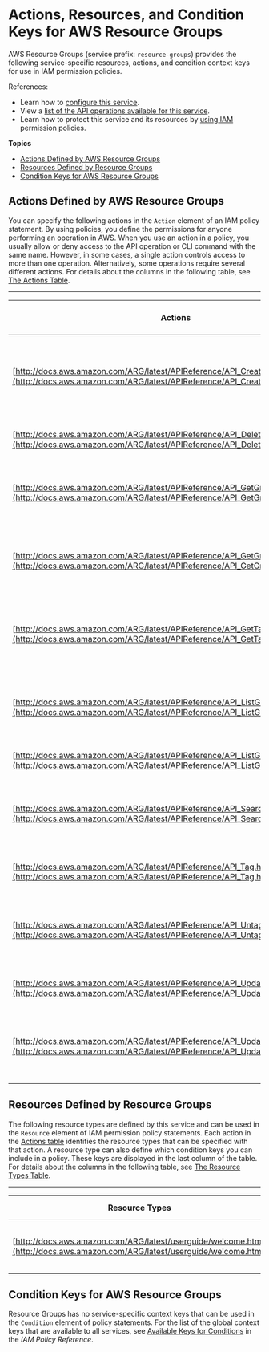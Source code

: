 # Actions, Resources, and Condition Keys for AWS Resource Groups<a name="list_awsresourcegroups"></a>

AWS Resource Groups \(service prefix: `resource-groups`\) provides the following service\-specific resources, actions, and condition context keys for use in IAM permission policies\.

References:
+ Learn how to [configure this service](http://docs.aws.amazon.com/ARG/latest/userguide/)\.
+ View a [list of the API operations available for this service](http://docs.aws.amazon.com/ARG/latest/APIReference/)\.
+ Learn how to protect this service and its resources by [using IAM](http://docs.aws.amazon.com/ARG/latest/userguide/workingsecurity.html) permission policies\.

**Topics**
+ [Actions Defined by AWS Resource Groups](#awsresourcegroups-actions-as-permissions)
+ [Resources Defined by Resource Groups](#awsresourcegroups-resources-for-iam-policies)
+ [Condition Keys for AWS Resource Groups](#awsresourcegroups-policy-keys)

## Actions Defined by AWS Resource Groups<a name="awsresourcegroups-actions-as-permissions"></a>

You can specify the following actions in the `Action` element of an IAM policy statement\. By using policies, you define the permissions for anyone performing an operation in AWS\. When you use an action in a policy, you usually allow or deny access to the API operation or CLI command with the same name\. However, in some cases, a single action controls access to more than one operation\. Alternatively, some operations require several different actions\. For details about the columns in the following table, see [The Actions Table](reference_policies_actions-resources-contextkeys.md#actions_table)\.


****  

| Actions | Description | Access Level | Resource Types \(\*required\) | Condition Keys | Dependent Actions | 
| --- | --- | --- | --- | --- | --- | 
| [http://docs.aws.amazon.com/ARG/latest/APIReference/API_CreateGroup.html](http://docs.aws.amazon.com/ARG/latest/APIReference/API_CreateGroup.html) | Creates a group with a specified name, description, and resource query\. | Tagging |  |  |  | 
| [http://docs.aws.amazon.com/ARG/latest/APIReference/API_DeleteGroup.html](http://docs.aws.amazon.com/ARG/latest/APIReference/API_DeleteGroup.html) | Deletes a specified resource group | Write |  |  |  | 
| [http://docs.aws.amazon.com/ARG/latest/APIReference/API_GetGroup.html](http://docs.aws.amazon.com/ARG/latest/APIReference/API_GetGroup.html) | Gets information of a specified resource group | Read |  |  |  | 
| [http://docs.aws.amazon.com/ARG/latest/APIReference/API_GetGroupQuery.html](http://docs.aws.amazon.com/ARG/latest/APIReference/API_GetGroupQuery.html) | Gets the query associated with a specified resource group | Read |  |  |  | 
| [http://docs.aws.amazon.com/ARG/latest/APIReference/API_GetTags.html](http://docs.aws.amazon.com/ARG/latest/APIReference/API_GetTags.html) | Gets the tags associated with a specified resource group | Read |  |  |  | 
| [http://docs.aws.amazon.com/ARG/latest/APIReference/API_ListGroupResources.html](http://docs.aws.amazon.com/ARG/latest/APIReference/API_ListGroupResources.html) | Lists the resources that are member of a specified resource group | List |  |  |  | 
| [http://docs.aws.amazon.com/ARG/latest/APIReference/API_ListGroups.html](http://docs.aws.amazon.com/ARG/latest/APIReference/API_ListGroups.html) | Lists all resource groups | List |  |  |  | 
| [http://docs.aws.amazon.com/ARG/latest/APIReference/API_SearchResources.html](http://docs.aws.amazon.com/ARG/latest/APIReference/API_SearchResources.html) | Returns a list of AWS resource identifiers matching the given query | List |  |  |  | 
| [http://docs.aws.amazon.com/ARG/latest/APIReference/API_Tag.html](http://docs.aws.amazon.com/ARG/latest/APIReference/API_Tag.html) | Tags a specified resource group | Tagging |  |  |  | 
| [http://docs.aws.amazon.com/ARG/latest/APIReference/API_Untag.html](http://docs.aws.amazon.com/ARG/latest/APIReference/API_Untag.html) | Removes tags associated with a specified resource group | Tagging |  |  |  | 
| [http://docs.aws.amazon.com/ARG/latest/APIReference/API_UpdateGroup.html](http://docs.aws.amazon.com/ARG/latest/APIReference/API_UpdateGroup.html) | Updates a specified resource group | Write |  |  |  | 
| [http://docs.aws.amazon.com/ARG/latest/APIReference/API_UpdateGroupQuery.html](http://docs.aws.amazon.com/ARG/latest/APIReference/API_UpdateGroupQuery.html) | Updates the query associated with a specified resource group | Write |  |  |  | 

## Resources Defined by Resource Groups<a name="awsresourcegroups-resources-for-iam-policies"></a>

The following resource types are defined by this service and can be used in the `Resource` element of IAM permission policy statements\. Each action in the [Actions table](#awsresourcegroups-actions-as-permissions) identifies the resource types that can be specified with that action\. A resource type can also define which condition keys you can include in a policy\. These keys are displayed in the last column of the table\. For details about the columns in the following table, see [The Resource Types Table](reference_policies_actions-resources-contextkeys.md#resources_table)\.


****  

| Resource Types | ARN | Condition Keys | 
| --- | --- | --- | 
| [http://docs.aws.amazon.com/ARG/latest/userguide/welcome.html](http://docs.aws.amazon.com/ARG/latest/userguide/welcome.html) | arn:$\{Partition\}:resource\-groups:$\{Region\}:$\{Account\}:group/$\{GroupName\} |  | 

## Condition Keys for AWS Resource Groups<a name="awsresourcegroups-policy-keys"></a>

Resource Groups has no service\-specific context keys that can be used in the `Condition` element of policy statements\. For the list of the global context keys that are available to all services, see [Available Keys for Conditions](http://docs.aws.amazon.com/IAM/latest/UserGuide/reference_policies_condition-keys.html#AvailableKeys) in the *IAM Policy Reference*\.